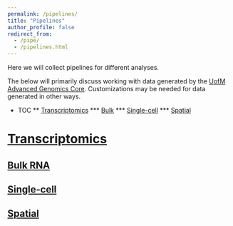 ```yaml
---
permalink: /pipelines/
title: "Pipelines"
author_profile: false
redirect_from:
  - /pipe/
  - /pipelines.html
---
```


Here we will collect pipelines for different analyses.

The below will primarily discuss working with data generated by the [UofM Advanced Genomics Core](https://medresearch.umich.edu/office-research/about-office-research/biomedical-research-core-facilities/advanced-genomics-core). Customizations may be needed for data generated in other ways.

* TOC
** <a href="#transcriptomics">Transcriptomics</a>
*** <a href="#bulk">Bulk</a>
*** <a href="#scRNA">Single-cell</a>
*** <a href="#spatial">Spatial</a>



# [Transcriptomics](#transcriptomics)

## [Bulk RNA](#bulk)

## [Single-cell](#scRNA)

## [Spatial](#spatial)
